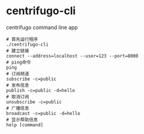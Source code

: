 # centrifugo-cli
centrifugo command line app

```
# 首先运行程序
./centrifugo-cli
# 建立链接
connect --address=localhost --user=123 --port=8000
# ping命令
ping
# 订阅频道
subscribe -c=public
# 发布信息
publish -c=public -d=hello
# 取消订阅
unsubscribe -c=public
# 广播信息
broadcast -c=public -d=hello
# 显示帮助信息
help [command]
```
